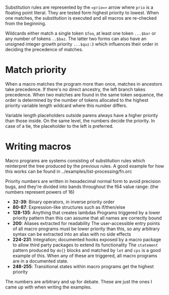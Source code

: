 Substitution rules are represented by the `=prio=>` arrow where `prio` is a floating point literal. They are tested form highest priority to lowest. When one matches, the substitution is executed and all macros are re-checked from the beginning.

Wildcards either match a single token `$foo`, at least one token `...$bar` or any number of tokens `..$baz`. The latter two forms can also have an unsigned integer growth priority `...$quz:3` which influences their order in deciding the precedence of matches.

# Match priority

When a macro matches the program more than once, matches in ancestors take precedence. If there's no direct ancestry, the left branch takes precedence. When two matches are found in the same token sequence, the order is determined by the number of tokens allocated to the highest priority variable length wildcard where this number differs.

Variable length placeholders outside parens always have a higher priority than those inside. On the same level, the numbers decide the priority. In case of a tie, the placeholder to the left is preferred.

# Writing macros

Macro programs are systems consisting of substitution rules which reinterpret the tree produced by the previous rules. A good example for how this works can be found in ../examples/list-processing/fn.orc

Priority numbers are written in hexadecimal normal form to avoid precision bugs, and they're divided into bands throughout the f64 value range: (the numbers represent powers of 16)

- **32-39**: Binary operators, in inverse priority order
- **80-87**: Expression-like structures such as if/then/else
- **128-135**: Anything that creates lambdas
  Programs triggered by a lower priority pattern than this can assume that all names are correctly bound
- **200**: Aliases extracted for readability
  The user-accessible entry points of all macro programs must be lower priority than this, so any arbitrary syntax can be extracted into an alias with no side effects
- **224-231**: Integration; documented hooks exposed by a macro package to allow third party packages to extend its functionality
  The `statement` pattern produced by `do{}` blocks and matched by `let` and `cps` is a good example of this. When any of these are triggered, all macro programs are in a documented state.
- **248-255**: Transitional states within macro programs get the highest priority

The numbers are arbitrary and up for debate. These are just the ones I came up with when writing the examples.